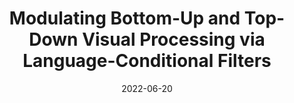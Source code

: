 ---
title: "Modulating Bottom-Up and Top-Down Visual Processing via Language-Conditional Filters"
collection: publications
permalink: /publication/2022-06-20-referring-expression-segmentation
excerpt: #'This paper is about the number 3. The number 4 is left for future work.'
date: 2022-06-20
venue: '5th Multimodal Learning and Applications Workshop'
paperurl: 'https://arxiv.org/abs/2003.12739'
citation: '<b>Ilker Kesen</b>, Ozan Arkan Can, Erkut Erdem, Aykut Erdem, Deniz Yüret. 2022. Modulating Bottom-Up and Top-Down Visual Processing via Language-Conditional Filters. <i>Proceedings of the IEEE/CVF Conference on Computer Vision and Pattern Recognition (CVPR) Workshops</i>, 2022, pp. 4610-4620.'
---
